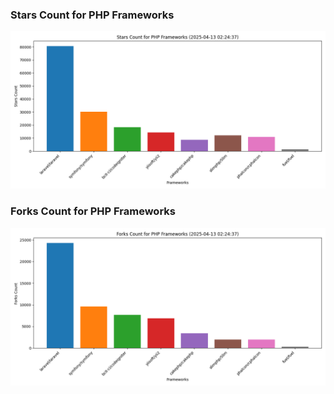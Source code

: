 ### Stars Count for PHP Frameworks

![Stars Chart](./archive/charts/20250413022437_stars_count.png)

### Forks Count for PHP Frameworks

![Forks Chart](./archive/charts/20250413022437_forks_count.png)

